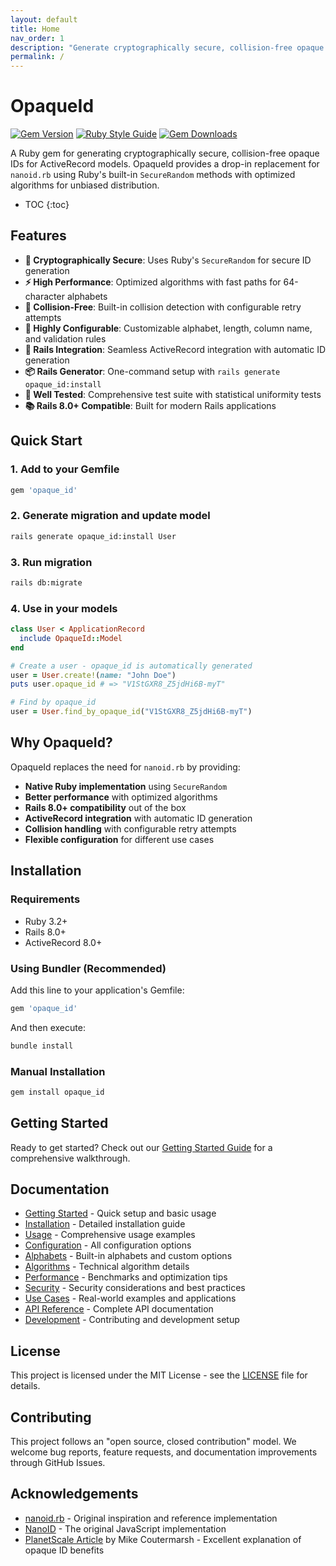 ```yaml
---
layout: default
title: Home
nav_order: 1
description: "Generate cryptographically secure, collision-free opaque IDs for ActiveRecord models"
permalink: /
---
```


# OpaqueId

[![Gem Version](https://badge.fury.io/rb/opaque_id.svg?icon=si%3Arubygems)](https://badge.fury.io/rb/opaque_id)
[![Ruby Style Guide](https://img.shields.io/badge/code_style-rubocop-brightgreen.svg)](https://github.com/rubocop/rubocop)
[![Gem Downloads](https://img.shields.io/badge/gem%20downloads-opaque_id-blue)](https://rubygems.org/gems/opaque_id)

A Ruby gem for generating cryptographically secure, collision-free opaque IDs for ActiveRecord models. OpaqueId provides a drop-in replacement for `nanoid.rb` using Ruby's built-in `SecureRandom` methods with optimized algorithms for unbiased distribution.

- TOC
  {:toc}

## Features

- **🔐 Cryptographically Secure**: Uses Ruby's `SecureRandom` for secure ID generation
- **⚡ High Performance**: Optimized algorithms with fast paths for 64-character alphabets
- **🎯 Collision-Free**: Built-in collision detection with configurable retry attempts
- **🔧 Highly Configurable**: Customizable alphabet, length, column name, and validation rules
- **🚀 Rails Integration**: Seamless ActiveRecord integration with automatic ID generation
- **📦 Rails Generator**: One-command setup with `rails generate opaque_id:install`
- **🧪 Well Tested**: Comprehensive test suite with statistical uniformity tests
- **📚 Rails 8.0+ Compatible**: Built for modern Rails applications

## Quick Start

### 1. Add to your Gemfile

```ruby
gem 'opaque_id'
```

### 2. Generate migration and update model

```bash
rails generate opaque_id:install User
```

### 3. Run migration

```bash
rails db:migrate
```

### 4. Use in your models

```ruby
class User < ApplicationRecord
  include OpaqueId::Model
end

# Create a user - opaque_id is automatically generated
user = User.create!(name: "John Doe")
puts user.opaque_id # => "V1StGXR8_Z5jdHi6B-myT"

# Find by opaque_id
user = User.find_by_opaque_id("V1StGXR8_Z5jdHi6B-myT")
```

## Why OpaqueId?

OpaqueId replaces the need for `nanoid.rb` by providing:

- **Native Ruby implementation** using `SecureRandom`
- **Better performance** with optimized algorithms
- **Rails 8.0+ compatibility** out of the box
- **ActiveRecord integration** with automatic ID generation
- **Collision handling** with configurable retry attempts
- **Flexible configuration** for different use cases

## Installation

### Requirements

- Ruby 3.2+
- Rails 8.0+
- ActiveRecord 8.0+

### Using Bundler (Recommended)

Add this line to your application's Gemfile:

```ruby
gem 'opaque_id'
```

And then execute:

```bash
bundle install
```

### Manual Installation

```bash
gem install opaque_id
```

## Getting Started

Ready to get started? Check out our [Getting Started Guide](getting-started.md) for a comprehensive walkthrough.

## Documentation

- [Getting Started](getting-started.md) - Quick setup and basic usage
- [Installation](installation.md) - Detailed installation guide
- [Usage](usage.md) - Comprehensive usage examples
- [Configuration](configuration.md) - All configuration options
- [Alphabets](alphabets.md) - Built-in alphabets and custom options
- [Algorithms](algorithms.md) - Technical algorithm details
- [Performance](performance.md) - Benchmarks and optimization tips
- [Security](security.md) - Security considerations and best practices
- [Use Cases](use-cases.md) - Real-world examples and applications
- [API Reference](api-reference.md) - Complete API documentation
- [Development](development.md) - Contributing and development setup

## License

This project is licensed under the MIT License - see the [LICENSE](LICENSE) file for details.

## Contributing

This project follows an "open source, closed contribution" model. We welcome bug reports, feature requests, and documentation improvements through GitHub Issues.

## Acknowledgements

- [nanoid.rb](https://github.com/radeno/nanoid.rb) - Original inspiration and reference implementation
- [NanoID](https://github.com/ai/nanoid) - The original JavaScript implementation
- [PlanetScale Article](https://planetscale.com/blog/why-we-chose-nanoids-for-planetscales-api) by Mike Coutermarsh - Excellent explanation of opaque ID benefits
